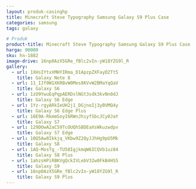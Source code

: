 ```yaml
---
layout: produk-casinghp
title: Minecraft Steve Typography Samsung Galaxy S9 Plus Case
categories: samsung
tags: galaxy

# Produk
product-title: Minecraft Steve Typography Samsung Galaxy S9 Plus Case
harga: 90000
sku: hn-1882
image-drive: 16np0AzX5GRe_fBlc2vIn-yW18YZG9l_R
gallery:
  - url: 1XHsIYtxXMHYIRma_D1ApzpZXFayD2Tt5
    title: Galaxy Note 8
  - url: 11_IJf0W1XKRBvW0Mes8KVvW2BMaYqQaV
    title: Galaxy S6
  - url: 1zO9YwuEqPqpAERDslNGt3sdk3kvNn0dJ
    title: Galaxy S6 Edge
  - url: 1Yz-rgyARkIeUH2j1_DGjnoIj3yBVMQ4y
    title: Galaxy S6 Edge Plus
  - url: 16E9A-RkmmSoyI6RWnJhiyfSbcJCy0JaY
    title: Galaxy S7
  - url: 129DOwA2aC59TcOUQhSBDEaXsWkuzwdpv
    title: Galaxy S7 Edge
  - url: 10Q5Aw8Ikkjq_VKbw9Z2QyJJhHg9pU5Mk
    title: Galaxy S8
  - url: 1AQ-MosTg_-TU58IgjkmqW6ICQVb1uz84
    title: Galaxy S8 Plus
  - url: 1ahzsHPiRBKVgQckIVLebV32w0FkB4HS5
    title: Galaxy S9
  - url: 16np0AzX5GRe_fBlc2vIn-yW18YZG9l_R
    title: Galaxy S9 Plus
---
```

